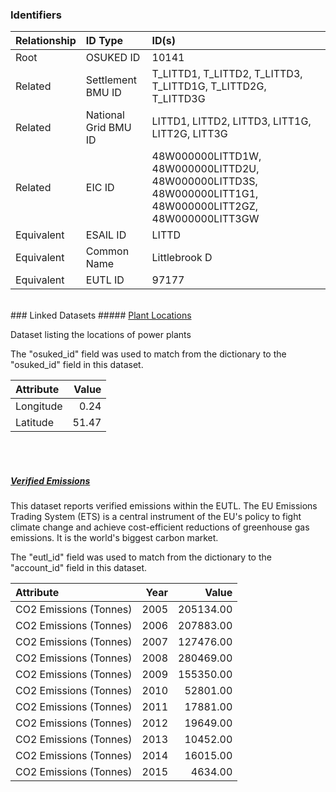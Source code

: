 ### Identifiers

| Relationship   | ID Type              | ID(s)                                                                                                      |
|:---------------|:---------------------|:-----------------------------------------------------------------------------------------------------------|
| Root           | OSUKED ID            | 10141                                                                                                      |
| Related        | Settlement BMU ID    | T_LITTD1, T_LITTD2, T_LITTD3, T_LITTD1G, T_LITTD2G, T_LITTD3G                                              |
| Related        | National Grid BMU ID | LITTD1, LITTD2, LITTD3, LITT1G, LITT2G, LITT3G                                                             |
| Related        | EIC ID               | 48W000000LITTD1W, 48W000000LITTD2U, 48W000000LITTD3S, 48W000000LITT1G1, 48W000000LITT2GZ, 48W000000LITT3GW |
| Equivalent     | ESAIL ID             | LITTD                                                                                                      |
| Equivalent     | Common Name          | Littlebrook D                                                                                              |
| Equivalent     | EUTL ID              | 97177                                                                                                      |

<br>
### Linked Datasets
##### <a href="https://raw.githubusercontent.com/OSUKED/Dictionary-Datasets/main/datasets/plant-locations/datapackage.json">Plant Locations</a>

Dataset listing the locations of power plants

The "osuked_id" field was used to match from the dictionary to the "osuked_id" field in this dataset.

| Attribute   |   Value |
|:------------|--------:|
| Longitude   |    0.24 |
| Latitude    |   51.47 |

<br><br>
##### <a href="https://raw.githubusercontent.com/OSUKED/Dictionary-Datasets/main/datasets/verified-emissions/datapackage.json">Verified Emissions</a>

This dataset reports verified emissions within the EUTL. The EU Emissions Trading System (ETS) is a central instrument of the EU's policy to fight climate change and achieve cost-efficient reductions of greenhouse gas emissions. It is the world's biggest carbon market.

The "eutl_id" field was used to match from the dictionary to the "account_id" field in this dataset.

| Attribute              |   Year |     Value |
|:-----------------------|-------:|----------:|
| CO2 Emissions (Tonnes) |   2005 | 205134.00 |
| CO2 Emissions (Tonnes) |   2006 | 207883.00 |
| CO2 Emissions (Tonnes) |   2007 | 127476.00 |
| CO2 Emissions (Tonnes) |   2008 | 280469.00 |
| CO2 Emissions (Tonnes) |   2009 | 155350.00 |
| CO2 Emissions (Tonnes) |   2010 |  52801.00 |
| CO2 Emissions (Tonnes) |   2011 |  17881.00 |
| CO2 Emissions (Tonnes) |   2012 |  19649.00 |
| CO2 Emissions (Tonnes) |   2013 |  10452.00 |
| CO2 Emissions (Tonnes) |   2014 |  16015.00 |
| CO2 Emissions (Tonnes) |   2015 |   4634.00 |
